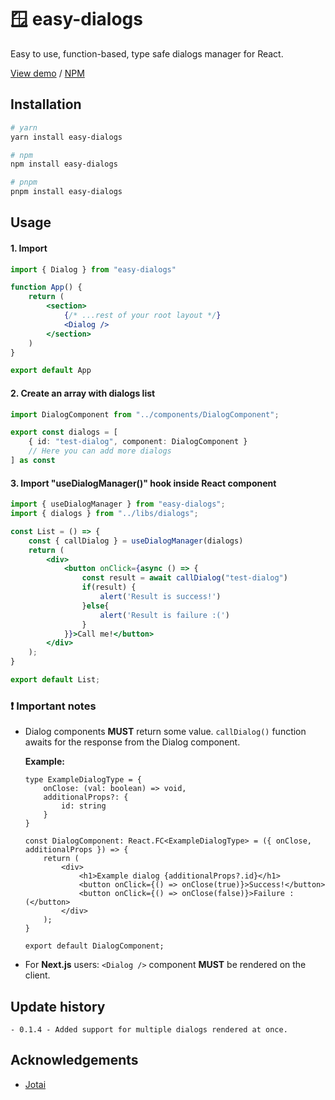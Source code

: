 
# 🪟 easy-dialogs

Easy to use, function-based, type safe dialogs manager for React.

[View demo](https://easy-dialogs.vercel.app/) / [NPM](https://www.npmjs.com/package/easy-dialogs)


## Installation

```bash
# yarn
yarn install easy-dialogs

# npm
npm install easy-dialogs

# pnpm
pnpm install easy-dialogs
```
    
## Usage

#### 1. Import <Dialog /> into your root layout.
```jsx
import { Dialog } from "easy-dialogs"

function App() {
    return (
        <section>
            {/* ...rest of your root layout */}
            <Dialog />
        </section>
    )
}

export default App

```


#### 2. Create an array with dialogs list
```typescript
import DialogComponent from "../components/DialogComponent";

export const dialogs = [
    { id: "test-dialog", component: DialogComponent }
    // Here you can add more dialogs
] as const
```

#### 3. Import "useDialogManager()" hook inside React component
```jsx
import { useDialogManager } from "easy-dialogs";
import { dialogs } from "../libs/dialogs";

const List = () => {
    const { callDialog } = useDialogManager(dialogs)
    return (
        <div>
            <button onClick={async () => {
                const result = await callDialog("test-dialog")
                if(result) {
                    alert('Result is success!') 
                }else{
                    alert('Result is failure :(') 
                }
            }}>Call me!</button>
        </div>
    );
}

export default List;
```

### ❗ Important notes
  
  - Dialog components **MUST** return some value. `callDialog()` function awaits for the response from the Dialog component.

    **Example:**
    ```tsx
    type ExampleDialogType = {
        onClose: (val: boolean) => void,
        additionalProps?: {
            id: string
        }
    }

    const DialogComponent: React.FC<ExampleDialogType> = ({ onClose, additionalProps }) => {
        return (
            <div>
                <h1>Example dialog {additionalProps?.id}</h1>
                <button onClick={() => onClose(true)}>Success!</button>
                <button onClick={() => onClose(false)}>Failure :(</button>
            </div>
        );
    }

    export default DialogComponent;
    ```

  - For **Next.js** users:  `<Dialog />` component **MUST** be rendered on the client.

## Update history
    - 0.1.4 - Added support for multiple dialogs rendered at once.

## Acknowledgements

 - [Jotai](https://github.com/pmndrs/jotai)

